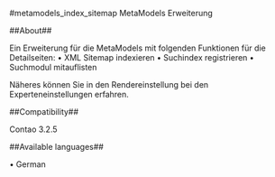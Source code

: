 #metamodels_index_sitemap MetaModels Erweiterung


##About##

Ein Erweiterung für die MetaModels mit folgenden Funktionen für die Detailseiten:
•	XML Sitemap indexieren
•	Suchindex registrieren
•	Suchmodul mitauflisten

Näheres können Sie in den Rendereinstellung bei den Experteneinstellungen erfahren.

##Compatibility##

Contao 3.2.5

##Available languages##

•	German
